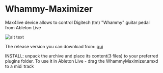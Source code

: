 # Whammy-Maximizer
Max4live device allows to control Digitech (tm) "Whammy" guitar pedal from Ableton Live

![alt text](https://github.com/SpacewormSera/Whammy-Maximizer/blob/main/max.png?raw=true)

The release version you can download from: [gui](wave42.gumroad.com/l/whammymaximizer)

INSTALL: unpack the archive and place its content(3 files) to your preferred plugins folder. 
To use it in Ableton Live - drag the WhammyMaximizer.amxd to a midi track
